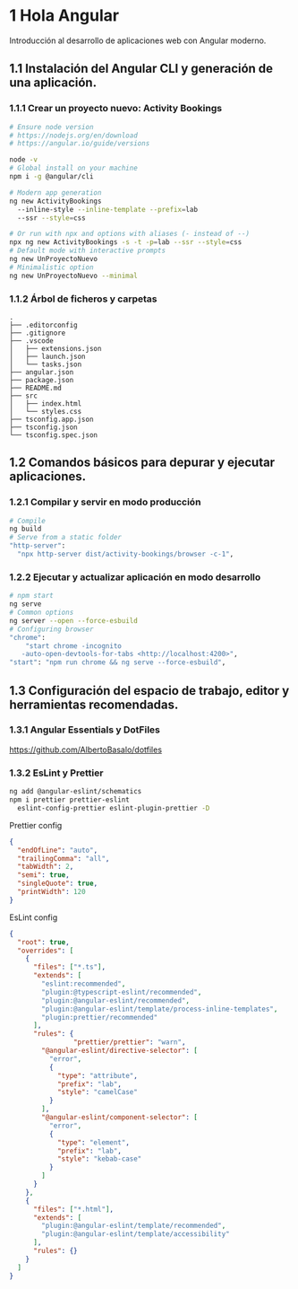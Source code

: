 # 1 Hola Angular

Introducción al desarrollo de aplicaciones web con Angular moderno.

## 1.1 Instalación del Angular CLI y generación de una aplicación.

### 1.1.1 Crear un proyecto nuevo: Activity Bookings

```bash
# Ensure node version 
# https://nodejs.org/en/download
# https://angular.io/guide/versions

node -v
# Global install on your machine
npm i -g @angular/cli

# Modern app generation 
ng new ActivityBookings 
  --inline-style --inline-template --prefix=lab 
  --ssr --style=css

# Or run with npx and options with aliases (- instead of --)
npx ng new ActivityBookings -s -t -p=lab --ssr --style=css
# Default mode with interactive prompts
ng new UnProyectoNuevo
# Minimalistic option
ng new UnProyectoNuevo --minimal
```

### 1.1.2 Árbol de ficheros y carpetas

```
.
├── .editorconfig
├── .gitignore
├── .vscode
│   ├── extensions.json
│   ├── launch.json
│   └── tasks.json
├── angular.json
├── package.json
├── README.md
├── src
│   ├── index.html
│   └── styles.css
├── tsconfig.app.json
├── tsconfig.json
└── tsconfig.spec.json
```

## 1.2 Comandos básicos para depurar y ejecutar aplicaciones.

### 1.2.1 Compilar y servir en modo producción

```bash
# Compile
ng build
# Serve from a static folder
"http-server": 
  "npx http-server dist/activity-bookings/browser -c-1",
```

### 1.2.2 Ejecutar y actualizar aplicación en modo desarrollo

```bash
# npm start 
ng serve
# Common options
ng server --open --force-esbuild
# Configuring browser
"chrome": 
	"start chrome -incognito 
   -auto-open-devtools-for-tabs <http://localhost:4200>",
"start": "npm run chrome && ng serve --force-esbuild",
```

## 1.3 Configuración del espacio de trabajo, editor y herramientas recomendadas.

### 1.3.1 Angular Essentials y DotFiles

https://github.com/AlbertoBasalo/dotfiles

### 1.3.2 EsLint y Prettier

```bash
ng add @angular-eslint/schematics
npm i prettier prettier-eslint 
  eslint-config-prettier eslint-plugin-prettier -D
```

Prettier config

```json
{
  "endOfLine": "auto",  
  "trailingComma": "all",
  "tabWidth": 2,
  "semi": true,
  "singleQuote": true,
  "printWidth": 120
}
```

EsLint config

```json
{
  "root": true,
  "overrides": [
    {
      "files": ["*.ts"],
      "extends": [
        "eslint:recommended",
        "plugin:@typescript-eslint/recommended",
        "plugin:@angular-eslint/recommended",
        "plugin:@angular-eslint/template/process-inline-templates",
        "plugin:prettier/recommended"
      ],
      "rules": {
				"prettier/prettier": "warn",
        "@angular-eslint/directive-selector": [
          "error",
          {
            "type": "attribute",
            "prefix": "lab",
            "style": "camelCase"
          }
        ],
        "@angular-eslint/component-selector": [
          "error",
          {
            "type": "element",
            "prefix": "lab",
            "style": "kebab-case"
          }
        ]
      }
    },
    {
      "files": ["*.html"],
      "extends": [
        "plugin:@angular-eslint/template/recommended",
        "plugin:@angular-eslint/template/accessibility"
      ],
      "rules": {}
    }
  ]
}
```
